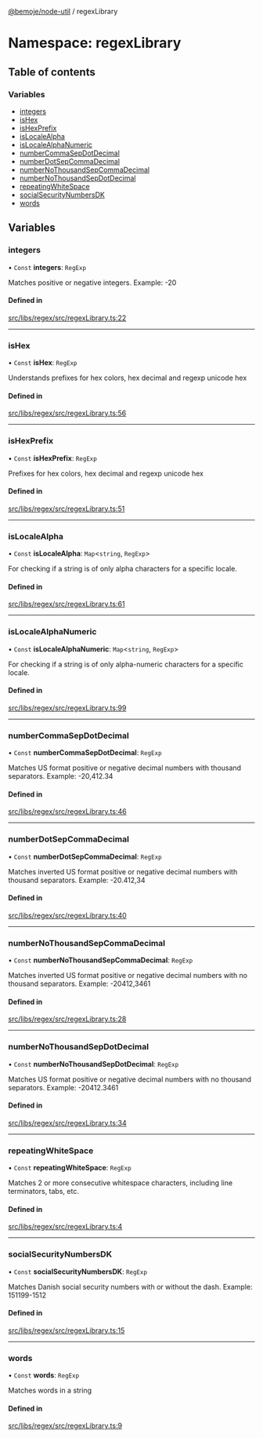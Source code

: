 [@bemoje/node-util](/docs/index.md) / regexLibrary

# Namespace: regexLibrary

## Table of contents

### Variables

- [integers](/docs/modules/regexLibrary.md#integers)
- [isHex](/docs/modules/regexLibrary.md#ishex)
- [isHexPrefix](/docs/modules/regexLibrary.md#ishexprefix)
- [isLocaleAlpha](/docs/modules/regexLibrary.md#islocalealpha)
- [isLocaleAlphaNumeric](/docs/modules/regexLibrary.md#islocalealphanumeric)
- [numberCommaSepDotDecimal](/docs/modules/regexLibrary.md#numbercommasepdotdecimal)
- [numberDotSepCommaDecimal](/docs/modules/regexLibrary.md#numberdotsepcommadecimal)
- [numberNoThousandSepCommaDecimal](/docs/modules/regexLibrary.md#numbernothousandsepcommadecimal)
- [numberNoThousandSepDotDecimal](/docs/modules/regexLibrary.md#numbernothousandsepdotdecimal)
- [repeatingWhiteSpace](/docs/modules/regexLibrary.md#repeatingwhitespace)
- [socialSecurityNumbersDK](/docs/modules/regexLibrary.md#socialsecuritynumbersdk)
- [words](/docs/modules/regexLibrary.md#words)

## Variables

### integers

• `Const` **integers**: `RegExp`

Matches positive or negative integers.
Example: -20

#### Defined in

[src/libs/regex/src/regexLibrary.ts:22](https://github.com/bemoje/bemoje-node-util/blob/ee11909/src/libs/regex/src/regexLibrary.ts#L22)

___

### isHex

• `Const` **isHex**: `RegExp`

Understands prefixes for hex colors, hex decimal and regexp unicode hex

#### Defined in

[src/libs/regex/src/regexLibrary.ts:56](https://github.com/bemoje/bemoje-node-util/blob/ee11909/src/libs/regex/src/regexLibrary.ts#L56)

___

### isHexPrefix

• `Const` **isHexPrefix**: `RegExp`

Prefixes for hex colors, hex decimal and regexp unicode hex

#### Defined in

[src/libs/regex/src/regexLibrary.ts:51](https://github.com/bemoje/bemoje-node-util/blob/ee11909/src/libs/regex/src/regexLibrary.ts#L51)

___

### isLocaleAlpha

• `Const` **isLocaleAlpha**: `Map`<`string`, `RegExp`\>

For checking if a string is of only alpha characters for a specific locale.

#### Defined in

[src/libs/regex/src/regexLibrary.ts:61](https://github.com/bemoje/bemoje-node-util/blob/ee11909/src/libs/regex/src/regexLibrary.ts#L61)

___

### isLocaleAlphaNumeric

• `Const` **isLocaleAlphaNumeric**: `Map`<`string`, `RegExp`\>

For checking if a string is of only alpha-numeric characters for a specific locale.

#### Defined in

[src/libs/regex/src/regexLibrary.ts:99](https://github.com/bemoje/bemoje-node-util/blob/ee11909/src/libs/regex/src/regexLibrary.ts#L99)

___

### numberCommaSepDotDecimal

• `Const` **numberCommaSepDotDecimal**: `RegExp`

Matches US format positive or negative decimal numbers with thousand separators.
Example: -20,412.34

#### Defined in

[src/libs/regex/src/regexLibrary.ts:46](https://github.com/bemoje/bemoje-node-util/blob/ee11909/src/libs/regex/src/regexLibrary.ts#L46)

___

### numberDotSepCommaDecimal

• `Const` **numberDotSepCommaDecimal**: `RegExp`

Matches inverted US format positive or negative decimal numbers with thousand separators.
Example: -20.412,34

#### Defined in

[src/libs/regex/src/regexLibrary.ts:40](https://github.com/bemoje/bemoje-node-util/blob/ee11909/src/libs/regex/src/regexLibrary.ts#L40)

___

### numberNoThousandSepCommaDecimal

• `Const` **numberNoThousandSepCommaDecimal**: `RegExp`

Matches inverted US format positive or negative decimal numbers with no thousand separators.
Example: -20412,3461

#### Defined in

[src/libs/regex/src/regexLibrary.ts:28](https://github.com/bemoje/bemoje-node-util/blob/ee11909/src/libs/regex/src/regexLibrary.ts#L28)

___

### numberNoThousandSepDotDecimal

• `Const` **numberNoThousandSepDotDecimal**: `RegExp`

Matches US format positive or negative decimal numbers with no thousand separators.
Example: -20412.3461

#### Defined in

[src/libs/regex/src/regexLibrary.ts:34](https://github.com/bemoje/bemoje-node-util/blob/ee11909/src/libs/regex/src/regexLibrary.ts#L34)

___

### repeatingWhiteSpace

• `Const` **repeatingWhiteSpace**: `RegExp`

Matches 2 or more consecutive whitespace characters, including line terminators, tabs, etc.

#### Defined in

[src/libs/regex/src/regexLibrary.ts:4](https://github.com/bemoje/bemoje-node-util/blob/ee11909/src/libs/regex/src/regexLibrary.ts#L4)

___

### socialSecurityNumbersDK

• `Const` **socialSecurityNumbersDK**: `RegExp`

Matches Danish social security numbers with or without the dash.
Example: 151199-1512

#### Defined in

[src/libs/regex/src/regexLibrary.ts:15](https://github.com/bemoje/bemoje-node-util/blob/ee11909/src/libs/regex/src/regexLibrary.ts#L15)

___

### words

• `Const` **words**: `RegExp`

Matches words in a string

#### Defined in

[src/libs/regex/src/regexLibrary.ts:9](https://github.com/bemoje/bemoje-node-util/blob/ee11909/src/libs/regex/src/regexLibrary.ts#L9)
